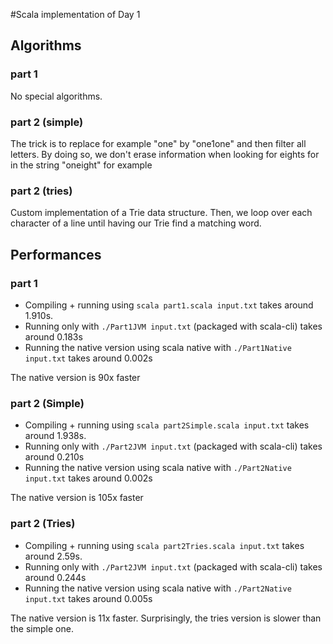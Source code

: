 #Scala implementation of Day 1

## Algorithms
### part 1
No special algorithms.
### part 2 (simple)
The trick is to replace for example "one" by "one1one" and then filter all letters.
By doing so, we don't erase information when looking for eights for in the string "oneight" for example
### part 2 (tries)
Custom implementation of a Trie data structure. Then, we loop over each character of a line until having our Trie find a matching word.

## Performances
### part 1
- Compiling + running using `scala part1.scala input.txt` takes around 1.910s.
- Running only with `./Part1JVM input.txt` (packaged with scala-cli) takes around 0.183s
- Running the native version using scala native with `./Part1Native input.txt` takes around 0.002s

The native version is 90x faster

### part 2 (Simple)
- Compiling + running using `scala part2Simple.scala input.txt` takes around 1.938s.
- Running only with `./Part2JVM input.txt` (packaged with scala-cli) takes around 0.210s
- Running the native version using scala native with `./Part2Native input.txt` takes around 0.002s

The native version is 105x faster

### part 2 (Tries)
- Compiling + running using `scala part2Tries.scala input.txt` takes around 2.59s.
- Running only with `./Part2JVM input.txt` (packaged with scala-cli) takes around 0.244s
- Running the native version using scala native with `./Part2Native input.txt` takes around 0.005s

The native version is 11x faster.
Surprisingly, the tries version is slower than the simple one.